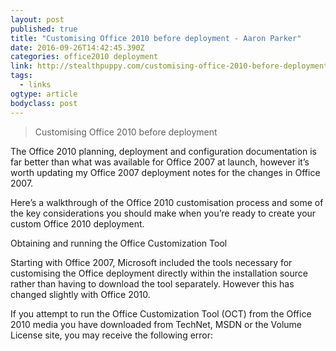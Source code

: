 ```yaml
---
layout: post
published: true
title: "Customising Office 2010 before deployment - Aaron Parker"
date: 2016-09-26T14:42:45.390Z
categories: office2010 deployment 
link: http://stealthpuppy.com/customising-office-2010-before-deployment/
tags:
  - links
ogtype: article
bodyclass: post
---
```


> Customising Office 2010 before deployment



The Office 2010 planning, deployment and configuration documentation is far better than what was available for Office 2007 at launch, however it’s worth updating my Office 2007 deployment notes for the changes in Office 2007.

Here’s a walkthrough of the Office 2010 customisation process and some of the key considerations you should make when you’re ready to create your custom Office 2010 deployment.

Obtaining and running the Office Customization Tool

Starting with Office 2007, Microsoft included the tools necessary for customising the Office deployment directly within the installation source rather than having to download the tool separately. However this has changed slightly with Office 2010.

If you attempt to run the Office Customization Tool (OCT) from the Office 2010 media you have downloaded from TechNet, MSDN or the Volume License site, you may receive the following error:

